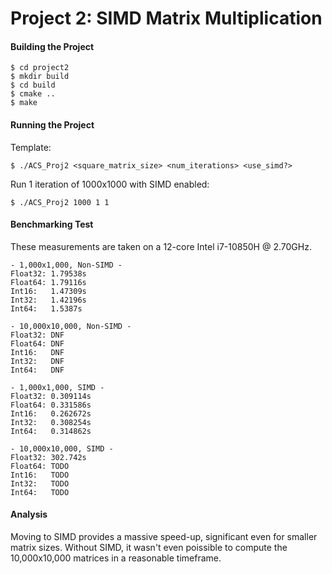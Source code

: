 # Project 2: SIMD Matrix Multiplication

#### Building the Project
```
$ cd project2
$ mkdir build
$ cd build
$ cmake ..
$ make
```

#### Running the Project

Template:
```
$ ./ACS_Proj2 <square_matrix_size> <num_iterations> <use_simd?>
```

Run 1 iteration of 1000x1000 with SIMD enabled:
```
$ ./ACS_Proj2 1000 1 1
```

#### Benchmarking Test

These measurements are taken on a 12-core Intel i7-10850H @ 2.70GHz.

```
- 1,000x1,000, Non-SIMD -
Float32: 1.79538s
Float64: 1.79116s
Int16:   1.47309s
Int32:   1.42196s
Int64:   1.5387s

- 10,000x10,000, Non-SIMD -
Float32: DNF
Float64: DNF
Int16:   DNF
Int32:   DNF
Int64:   DNF

- 1,000x1,000, SIMD -
Float32: 0.309114s
Float64: 0.331586s
Int16:   0.262672s
Int32:   0.308254s
Int64:   0.314862s

- 10,000x10,000, SIMD -
Float32: 302.742s
Float64: TODO
Int16:   TODO
Int32:   TODO
Int64:   TODO
```

#### Analysis

Moving to SIMD provides a massive speed-up, significant even for smaller matrix sizes. Without SIMD, it wasn't even poissible to compute the 10,000x10,000 matrices in a reasonable timeframe.

